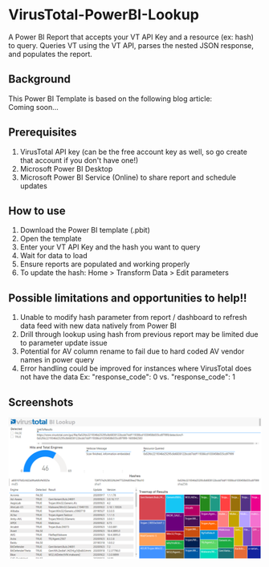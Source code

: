 # VirusTotal-PowerBI-Lookup
A Power BI Report that accepts your VT API Key and a resource (ex:  hash) to query. Queries VT using the VT API, parses the nested JSON response, and populates the report.

## Background
This Power BI Template is based on the following blog article:  
Coming soon...


## Prerequisites
1. VirusTotal API key (can be the free account key as well, so go create that account if you don't have one!) 
2. Microsoft Power BI Desktop
3. Microsoft Power BI Service (Online) to share report and schedule updates


## How to use
1. Download the Power BI template (.pbit)
2. Open the template
3. Enter your VT API Key and the hash you want to query
4. Wait for data to load
5. Ensure reports are populated and working properly
6. To update the hash:  Home > Transform Data > Edit parameters


## Possible limitations and opportunities to help!!
1. Unable to modify hash parameter from report / dashboard to refresh data feed with new data natively from Power BI
2. Drill through lookup using hash from previous report may be limited due to parameter update issue
3. Potential for AV column rename to fail due to hard coded AV vendor names in power query
4. Error handling could be improved for instances where VirusTotal does not have the data
   Ex:  "response_code": 0 vs. "response_code": 1

## Screenshots
![Dashboard](https://github.com/TonyLeeVT/VirusTotal-PowerBI-Lookup/blob/main/screenshots/VT-BI-Lookup.png)
